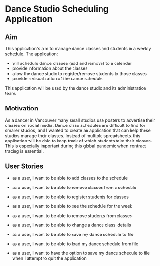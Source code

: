 # Dance Studio Scheduling Application

## Aim
This application's aim to manage dance classes and students in a weekly schedule.
The application:
 - will schedule dance classes (add and remove) to a calendar 
 - provide information about the classes
 - allow the dance studio to register/remove students to those classes
  - provide a visualization of the dance schedule. 

This application will be used by the dance studio and its administration team.
## Motivation
As a dancer in Vancouver many small studios use posters to advertise their classes on social media. Dance class
schedules are difficult to find for smaller studios, and I wanted to create an application that can help these studios 
manage their classes. Instead of multiple spreadsheets, this application will be able to keep track of which students
take their classes. This is especially important during this global pandemic when contract tracing is essential.

## User Stories
- as a user, I want to be able to add classes to the schedule
- as a user, I want to be able to remove classes from a schedule
- as a user, I want to be able to register students for classes
- as a user, I want to be able to see the schedule for the week
- as a user, I want to be able to remove students from classes
- as a user, I want to be able to change a dance class' details

- as a user, I want to be able to save my dance schedule to file
- as a user, I want to be able to load my dance schedule from file
- as a user, I want to have the option to save my dance schedule to file when I attempt to quit the application


